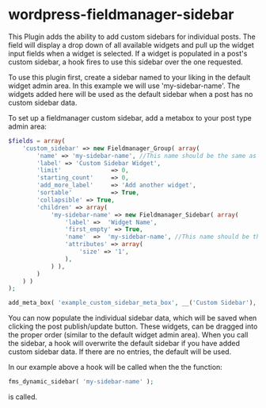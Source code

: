 wordpress-fieldmanager-sidebar
==============================
This Plugin adds the ability to add custom sidebars for individual posts.  The field will display a drop down of all available widgets and pull up the widget input fields when a widget is selected.  If a widget is populated in a post's custom sidebar, a hook fires to use this sidebar over the one requested.

To use this plugin first, create a sidebar named to your liking in the default widget admin area. In this example we will use 'my-sidebar-name'.  The widgets added here will be used as the default sidebar when a post has no custom sidebar data.

To set up a fieldmanager custom sidebar, add a metabox to your post type admin area:

```php
$fields = array(
	'custom_sidebar' => new Fieldmanager_Group( array(
		'name' => 'my-sidebar-name', //This name should be the same as the sidebar which is being used as the fallback default
		'label' => 'Custom Sidebar Widget',
		'limit'              => 0,
		'starting_count'     => 0,
		'add_more_label'     => 'Add another widget',
		'sortable'           => True,
		'collapsible' => True,
		'children' => array(
			'my-sidebar-name' => new Fieldmanager_Sidebar( array(
				'label' => 	'Widget Name',
				'first_empty' => True,
				'name' 	=> 	'my-sidebar-name', //This name should be the same as the sidebar which is being used as the fallback default
				'attributes' => array(
					'size' => '1',
				),
			) ),
		)
	) )
);

add_meta_box( 'example_custom_sidebar_meta_box', __('Custom Sidebar'), array( $fields['custom_sidebar'], 'render_meta_box' ), 'example-post-type', 'side', 'low' );
```

You can now populate the individual sidebar data, which will be saved when clicking the post publish/update button.  These widgets, can be dragged into the proper order (similar to the default widget admin area).  When you call the sidebar, a hook will overwrite the default sidebar if you have added custom sidebar data.  If there are no entries, the default will be used.

In our example above a hook will be called when the the function:

```php
fms_dynamic_sidebar( 'my-sidebar-name' );
```

is called.
